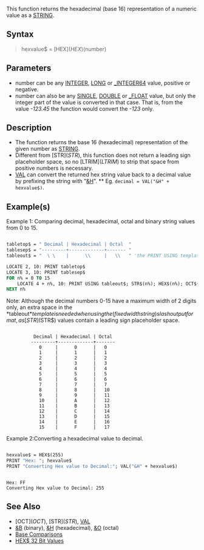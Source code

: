 This function returns the hexadecimal (base 16) representation of a numeric value as a [STRING](STRING).

## Syntax

> hexvalue$ = [HEX$](HEX$)(number)

## Parameters

* number can be any [INTEGER](INTEGER), [LONG](LONG) or [_INTEGER64](_INTEGER64) value, positive or negative.
* number can also be any [SINGLE](SINGLE), [DOUBLE](DOUBLE) or [_FLOAT](_FLOAT) value, but only the integer part of the value is converted in that case. That is, from the value *-123.45* the function would convert the *-123* only.

## Description

* The function returns the base 16 (hexadecimal) representation of the given number as [STRING](STRING).
* Different from [STR$](STR$), this function does not return a leading sign placeholder space, so no [LTRIM$](LTRIM$) to strip that space from positive numbers is necessary.
* [VAL](VAL) can convert the returned hex string value back to a decimal value by prefixing the string with "[&H](&H)".
** Eg. `decimal = VAL("&H" + hexvalue$)`.

## Example(s)

Example 1: Comparing decimal, hexadecimal, octal and binary string values from 0 to 15.

```vb

tabletop$ = " Decimal | Hexadecimal | Octal  "
tablesep$ = "---------+-------------+------- "
tableout$ = "  \ \    |      \\     |   \\   " 'the PRINT USING template

LOCATE 2, 10: PRINT tabletop$
LOCATE 3, 10: PRINT tablesep$
FOR n% = 0 TO 15
    LOCATE 4 + n%, 10: PRINT USING tableout$; STR$(n%); HEX$(n%); OCT$(n%)
NEXT n%

```

Note: Although the decimal numbers 0-15 have a maximum width of 2 digits only, an extra space in the *tableout$* template is needed when using the (fixed width string) slash output format, as [STR$](STR$) values contain a leading sign placeholder space.

```text

          Decimal | Hexadecimal | Octal 
         ---------+-------------+-------
            0     |      0      |   0   
            1     |      1      |   1   
            2     |      2      |   2   
            3     |      3      |   3   
            4     |      4      |   4   
            5     |      5      |   5   
            6     |      6      |   6   
            7     |      7      |   7   
            8     |      8      |   10  
            9     |      9      |   11  
            10    |      A      |   12  
            11    |      B      |   13  
            12    |      C      |   14  
            13    |      D      |   15  
            14    |      E      |   16  
            15    |      F      |   17  

```

Example 2:Converting a hexadecimal value to decimal.

```vb

hexvalue$ = HEX$(255)
PRINT "Hex: "; hexvalue$
PRINT "Converting Hex value to Decimal:"; VAL("&H" + hexvalue$)

```

```text

Hex: FF
Converting Hex value to Decimal: 255

```

## See Also

* [OCT$](OCT$), [STR$](STR$), [VAL](VAL)
* [&B](&B) (binary), [&H](&H) (hexadecimal), [&O](&O) (octal)
* [Base Comparisons](Base-Comparisons)
* [HEX$ 32 Bit Values](HEX$-32-Bit-Values)
